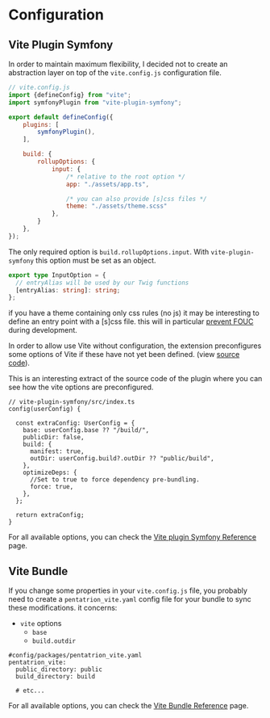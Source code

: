 # Configuration

## Vite Plugin Symfony

In order to maintain maximum flexibility, I decided not to create an abstraction layer on top of the `vite.config.js` configuration file.


```js
// vite.config.js
import {defineConfig} from "vite";
import symfonyPlugin from "vite-plugin-symfony";

export default defineConfig({
    plugins: [
        symfonyPlugin(),
    ],

    build: {
        rollupOptions: {
            input: {
                /* relative to the root option */
                app: "./assets/app.ts",

                /* you can also provide [s]css files */
                theme: "./assets/theme.scss"
            },
        }
    },
});
```

The only required option is `build.rollupOptions.input`. With `vite-plugin-symfony` this option must be set as an object.

```ts
export type InputOption = {
  // entryAlias will be used by our Twig functions
  [entryAlias: string]: string;
};
```

if you have a theme containing only css rules (no js) it may be interesting to define an entry point with a \[s\]css file. this will in particular [prevent FOUC](/guide/tips#css-files-as-entrypoint) during development.

In order to allow use Vite without configuration, the extension preconfigures some options of Vite if these have not yet been defined. (view [source code](https://github.com/lhapaipai/vite-plugin-symfony/blob/main/src/index.ts)).

This is an interesting extract of the source code of the plugin where you can see how the vite options are preconfigured.

```ts{4-15}
// vite-plugin-symfony/src/index.ts
config(userConfig) {

  const extraConfig: UserConfig = {
    base: userConfig.base ?? "/build/",
    publicDir: false,
    build: {
      manifest: true,
      outDir: userConfig.build?.outDir ?? "public/build",
    },
    optimizeDeps: {
      //Set to true to force dependency pre-bundling.
      force: true,
    },
  };

  return extraConfig;
}
```

For all available options, you can check the [Vite plugin Symfony Reference](/reference/vite-plugin-symfony) page.

## Vite Bundle

If you change some properties in your `vite.config.js` file, you probably need to create a `pentatrion_vite.yaml` config file for your bundle to sync these modifications. it concerns:

- `vite` options
  - `base`
  - `build.outdir`


```yaml{3,4}
#config/packages/pentatrion_vite.yaml
pentatrion_vite:
  public_directory: public
  build_directory: build

  # etc...
```

For all available options, you can check the [Vite Bundle Reference](/reference/vite-bundle) page.
